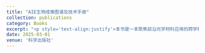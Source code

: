 ```yaml
---
title: "AIE生物成像图谱及技术手册"
collection: publications
category: Books
excerpt: "<p style='text-align:justify'>本书是一本聚焦前沿光学材料应用的跨学科工具书，系统呈现了“聚集诱导发光”（aggregation-induced emissin，AIE）材料在生命科学领域的创新突破与实践成果。全书通过三大模块构建知识体系：基础理论部分阐释了AIE材料的发光机制与特性优势以及荧光成像技术的广泛应用场景；图谱部分详细展示了AIE材料在不同层次的生物成像实例，涵盖生物大分子、细胞器、细胞及活体；常见问题部分针对荧光成像中的常见问题给出原因分析及解决方案，可助力初入荧光成像领域的基础及临床工作者快速了解相关知识。全书收录超过500幅技术原理及高清显微图像，直观呈现了AIE材料在不同环境及应用场景中的高信噪比、高靶向性、高稳定性及高穿透性等技术优势。成像图例提供了对应的AIE分子结构及详细的成像参数，为读者提供全面的技术参考。作为材料科学与生物医学的交叉研究成果，本书既可作为高校“生物医学工程”专业研究生教材，也可为相关生物技术企业研发部门提供技术转化指南，同时也能成为生物、医学等工作者的工具书。.</p><img src='/images/GA/Publications-2025-AIE生物成像图谱及技术手册.jpg' style='width: 400px; border-radius: 20px; display: block; margin: 0 auto;'>"
date: 2025-03-01
venue: '科学出版社'
---
```

